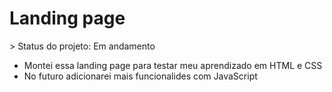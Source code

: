 <h1>Landing page</h1>
> Status do projeto: Em andamento

- Montei essa landing page para testar meu aprendizado em HTML e CSS
- No futuro adicionarei mais funcionalides com JavaScript
